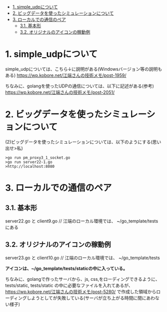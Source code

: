 <!-- TOC -->

- [1. simple_udpについて](#1-simple_udp%E3%81%AB%E3%81%A4%E3%81%84%E3%81%A6)
- [2. ビッグデータを使ったシミュレーションについて](#2-%E3%83%93%E3%83%83%E3%82%B0%E3%83%87%E3%83%BC%E3%82%BF%E3%82%92%E4%BD%BF%E3%81%A3%E3%81%9F%E3%82%B7%E3%83%9F%E3%83%A5%E3%83%AC%E3%83%BC%E3%82%B7%E3%83%A7%E3%83%B3%E3%81%AB%E3%81%A4%E3%81%84%E3%81%A6)
- [3. ローカルでの通信のペア](#3-%E3%83%AD%E3%83%BC%E3%82%AB%E3%83%AB%E3%81%A7%E3%81%AE%E9%80%9A%E4%BF%A1%E3%81%AE%E3%83%9A%E3%82%A2)
    - [3.1. 基本形](#31-%E5%9F%BA%E6%9C%AC%E5%BD%A2)
    - [3.2. オリジナルのアイコンの稼動例](#32-%E3%82%AA%E3%83%AA%E3%82%B8%E3%83%8A%E3%83%AB%E3%81%AE%E3%82%A2%E3%82%A4%E3%82%B3%E3%83%B3%E3%81%AE%E7%A8%BC%E5%8B%95%E4%BE%8B)

<!-- /TOC -->

# 1. simple_udpについて
simple_udpについては、こちら↓に説明がある(Windowsバージョン等の説明もある)
https://wp.kobore.net/江端さんの技術メモ/post-1959/

ちなみに、golangを使ったUDPの通信については、以下に記述がある(参考)
https://wp.kobore.net/江端さんの技術メモ/post-2051/


# 2. ビッグデータを使ったシミュレーションについて

(2)ビッグデータを使ったシミュレーションについては、以下のようにする(思い出せ>私)
```
>go run pm_proxy3_1_socket.go
>go run server22-1.go
>http://localhost:8080
```

# 3. ローカルでの通信のペア

## 3.1. 基本形
server22.go と client9.go // 江端のローカル環境では、 ~/go_template/tests にある

## 3.2. オリジナルのアイコンの稼動例

server23.go と client10.go // 江端のローカル環境では、 ~/go_template/tests 

**アイコンは、~/go_template/tests/staticの中に入っている。**

ちなみに、golangで作ったサーバから、js, css,をローディングできるように、
tests/static, tests/static の中に必要なファイルを入れてあるが、 https://wp.kobore.net/江端さんの技術メモ/post-5280/ で作成した領域からローディングしようとしてが失敗している(サーバが立ち上がる時間に間にあわない様子)
 




